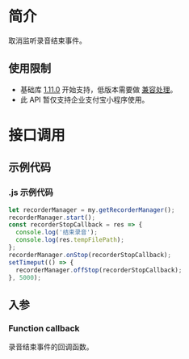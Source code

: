 # 简介

取消监听录音结束事件。

## 使用限制

- 基础库 [1.11.0](https://opendocs.alipay.com/mini/framework/lib) 开始支持，低版本需要做 [兼容处理](https://docs.alipay.com/mini/framework/compatibility)。
- 此 API 暂仅支持企业支付宝小程序使用。

# 接口调用

## 示例代码

### .js 示例代码

```javascript
let recorderManager = my.getRecorderManager();
recorderManager.start();
const recorderStopCallback = res => {
  console.log('结束录音');
  console.log(res.tempFilePath);
};
recorderManager.onStop(recorderStopCallback);
setTimeput(() => {
  recorderManager.offStop(recorderStopCallback);
}, 5000);
```

## 入参

### Function callback

录音结束事件的回调函数。
